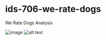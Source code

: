 # ids-706-we-rate-dogs
We Rate Dogs Analysis

![image](https://user-images.githubusercontent.com/69800932/142905449-8e3f6206-7111-4de3-aaa4-79cb43ae86e3.png)
![alt text](https://github.com/IDS-706-Girl-Gang/ids-706-we-rate-dogs/raw/main/Untitled_%20Nov%2022%2C%202021%203_25%20PM.gif)
